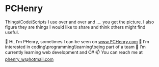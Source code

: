 # PCHenry  
Things\Code\Scripts I use over and over and .... you get the picture. I also figure they are things I would like to share and think others might find useful.

👋 Hi, I’m PHenry, sometimes I can be seen on www.PCHenry.com
👀 I’m interested in coding\programming\learning\being part of a team
🌱 I’m currently learning web development and C#
📫 You can reach me at phenry_w@hotmail.com  
